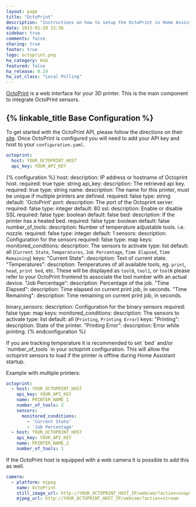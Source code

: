 ```yaml
---
layout: page
title: "OctoPrint"
description: "Instructions on how to setup the OctoPrint in Home Assistant."
date: 2015-01-20 22:36
sidebar: true
comments: false
sharing: true
footer: true
logo: octoprint.png
ha_category: Hub
featured: false
ha_release: 0.19
ha_iot_class: "Local Polling"
---
```


[OctoPrint](http://octoprint.org/) is a web interface for your 3D printer. This is the main component to integrate OctoPrint sensors.

## {% linkable_title Base Configuration %}

To get started with the OctoPrint API, please follow the directions on their [site](http://docs.octoprint.org/en/master/api/general.html). Once OctoPrint is configured you will need to add your API key and host to your `configuration.yaml`.

```yaml
octoprint:
  host: YOUR_OCTOPRINT_HOST
  api_key: YOUR_API_KEY
```

{% configuration %}
host:
  description: IP address or hostname of Octoprint host.
  required: true
  type: string
api_key:
  description: The retrieved api key.
  required: true
  type: string
name:
  description: The name for this printer, must be unique if multiple printers are defined.
  required: false
  type: string
  default: 'OctoPrint'
port:
  description: The port of the Octoprint server.
  required: false
  type: integer
  default: 80
ssl:
  description: Enable or disable SSL
  required: false
  type: boolean
  default: false
bed:
  description: If the printer has a heated bed.
  required: false
  type: boolean
  default: false
number_of_tools:
  description: Number of temperature adjustable tools. i.e. nozzle.
  required: false
  type: integer
  default: 1
sensors:
  description: Configuration for the sensors
  required: false
  type: map
  keys:
    monitored_conditions:
        description: The sensors to activate
        type: list
        default: all (`Current State`, `Temperatures`, `Job Percentage`, `Time Elapsed`, `Time Remaining`)
        keys:
          "Current State":
            description: Text of current state.
          "Temperatures":
            description: Temperatures of all available tools, eg. `print`, `head`, `print bed`, etc. These will be displayed as `tool0`, `tool1`, or `toolN` please refer to your OctoPrint frontend to associate the tool number with an actual device.
          "Job Percentage":
            description: Percentage of the job.
          "Time Elapsed":
            description: Time elapsed on current print job, in seconds.
          "Time Remaining":
            description: Time remaining on current print job, in seconds.

binary_sensors:
  description: Configuration for the binary sensors
  required: false
  type: map
  keys:
    monitored_conditions:
        description: The sensors to activate
        type: list
        default: all (`Printing`, `Printing Error`)
        keys:
          "Printing":
            description: State of the printer.
          "Printing Error":
            description: Error while printing.
{% endconfiguration %}

<p class='note'>
If you are tracking temperature it is recommended to set `bed` and/or `number_of_tools` in your octoprint configuration. This will allow the octoprint sensors to load if the printer is offline during Home Assistant startup.
</p>

Example with multiple printers:

```yaml
octoprint:
  - host: YOUR_OCTOPRINT_HOST
    api_key: YOUR_API_KEY
    name: PRINTER_NAME_1
    number_of_tools: 2
    sensors:
      monitored_conditions:
        - 'Current State'
        - 'Job Percentage'
  - host: YOUR_OCTOPRINT_HOST
    api_key: YOUR_API_KEY
    name: PRINTER_NAME_2
    number_of_tools: 1
```

If the OctoPrint host is equipped with a web camera it is possible to add this as well.

```yaml
camera:
  - platform: mjpeg
    name: OctoPrint
    still_image_url: http://YOUR_OCTOPRINT_HOST_IP/webcam/?action=snapshot
    mjpeg_url: http://YOUR_OCTOPRINT_HOST_IP/webcam/?action=stream
```
